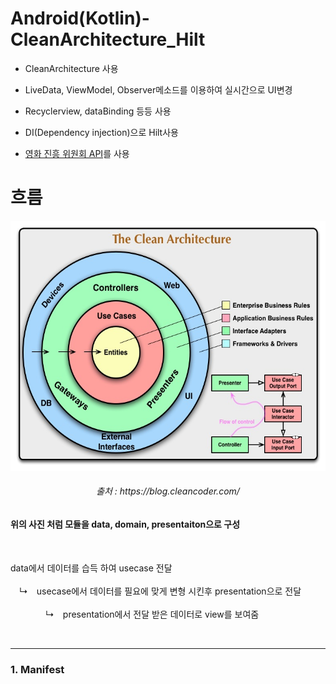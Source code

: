 # Android(Kotlin)-CleanArchitecture_Hilt

 - CleanArchitecture 사용<br>
 
 - LiveData, ViewModel, Observer메소드를 이용하여 실시간으로 UI변경<br>
 
 - Recyclerview, dataBinding 등등 사용<br>
 
 - DI(Dependency injection)으로 Hilt사용
 
 - <a href ="https://www.kobis.or.kr/kobisopenapi/homepg/main/main.do">영화 진흥 위원회 API</a>를 사용

 # 흐름
<div align="center">
 <img height="400" src="https://github.com/kimTH65/cs/blob/main/img/CleanArchitecture.jpg">
 <h6>출처 : https://blog.cleancoder.com/</h6>
</div>

<h4>위의 사진 처럼 모듈을 data, domain, presentaiton으로 구성</h4><br>

 data에서 데이터를 습득 하여 usecase 전달<br><br>
　↳　usecase에서 데이터를 필요에 맞게 변형 시킨후 presentation으로 전달<br><br>
　　　　↳　presentation에서 전달 받은 데이터로 view를 보여줌 
 


<br>
<hr>

<h3>1. Manifest</h3>
